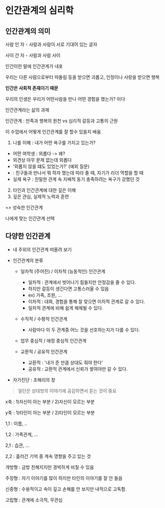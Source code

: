 # 인간관계의 심리학

## 인간관계의 의미

사람 인 자 - 사람과 사람이 서로 기대어 있는 글자

사이 간 자 - 사람과 사람 사이

인간이란 말에 인간관계가 내포

우리는 다른 사람으로부터 따돌림 등을 받으면 괴롭고, 인정이나 사랑을 받으면 행복

__인간은 사회적 존재이기 때문__

우리의 인생은 우리가 어떤사람을 만나 어떤 경험을 했는가? 이다


인간관계라는 삶의 과제

인간관계 : 만족과 행복의 원천 vs 심리적 갈등과 고통의 근원

이 수업에서 어떻게 인간관계를 잘 할수 있을지 배움

1. 나를 이해 : 내가 어떤 욕구를 가지고 있는가?

  * 어떤 여학생 : 외롭다 -> 왜?
  * 외견상 아무 문제 없는데 외롭다
  * '외롭지 않을 떄도 있었는가?' (예외 질문)
  * : 친구들과 만나서 뭐 하자 했는데 따라 줄 때, 자기가 리더 역할을 할 때
  * 실제 욕구 : 친밀한 관계 속 지배적 동기 충족하려는 욕구가 강했던 것

2. 타인과 인간관계에 대한 깊은 이해
3. 깊은 관심, 실제적 노력과 훈련

=> 성숙한 인간관계

나에게 맞는 인간관계 선택

## 다양한 인간관계

* 내 주위의 인간관계 떠올려 보기

* 인간관계의 분류
  - 일차적 (주어진) / 이차적 (능동적인) 인간관계
    - 일차적 : 관계에서 벗어나기 힘들지만 안정감을 줄 수 있다.
    - 하지만 갈등이 생긴다면 고통스러울 수 있음
    - ex) 가족, 조원, ...
    - 이차적 : 대화, 경험을 통해 잘 맞으면 이차적 관계로 갈 수 있다.
    - 일차적 관계에 비해 쉽게 해체될 수 있다.


  - 수직적 / 수평적 인간관계
    - 사람마다 이 두 관계중 어느 것을 선호하는지가 다를 수 있다.


  - 업무 중심적 / 애정 중심적 인간관계

  - 교환적 / 공유적 인간관계
    - 교환적 : '내가 준 만큼 상대도 줘야 한다'
    - 공유적 : 교환적 관계에서 신뢰가 쌓여야만 갈 수 있다.

* 자가진단 : 조해리의 창

> 일단은 상대방의 이야기에 공감하면서 듣는 것이 중요

  x축 : 1)자신이 아는 부분 / 2)자신이 모르는 부분

  y축 : 1)타인이 아는 부분 / 2)타인이 모르는 부분

  1,1 : 이름, ..

  1,2 : 가족관계, ...

  2,1 : 습관, ...

  2,2 : 흘러간 기억 중 계속 영향을 주고 있는 것


  개방형 : 금방 친해지지만 경박하게 비칠 수 있음

  주장형 : 자기 이야기를 많이 하지만 타인의 이야기를 잘 안 들음

  신중형 : 수용적이고 속이 깊고 손해를 안 보지만 내적으로 고독함.

  고립형 : 관계에 소극적, 무관심
